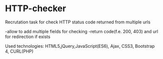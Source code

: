 # HTTP-checker
Recrutation task for check HTTP status code returned from multiple urls


-allow to add multiple fields for checking
-return code(f.e. 200, 403) and url for redirection if exists

Used technologies: HTML5,jQuery,JavaScript(ES6), Ajax, CSS3, Bootstrap 4, CURL(PHP)

